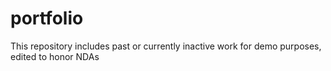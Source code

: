 # portfolio
This repository includes past or currently inactive work for demo purposes, edited to honor NDAs
